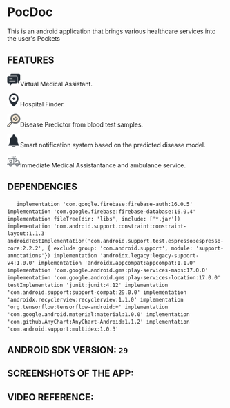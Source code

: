 # PocDoc

This is an android application that brings various healthcare services into the user's Pockets

## FEATURES
<img src='images/chat.png' height='30' weight='30'>Virtual Medical Assistant.

<img src='images/hospital-location.png' height='30' weight='30'>Hospital Finder.

<img src='images/search.png' height='30' weight='30'>Disease Predictor from blood test samples.

<img src='images/notification.png' height='30' weight='30'>Smart notification system based on the predicted disease model.

<img src='images/ambulance.png' height='30' weight='30'>Immediate Medical Assistantance and ambulance service.

## DEPENDENCIES
`   implementation 'com.google.firebase:firebase-auth:16.0.5'
    implementation 'com.google.firebase:firebase-database:16.0.4'
    implementation fileTree(dir: 'libs', include: ['*.jar'])
    implementation 'com.android.support.constraint:constraint-layout:1.1.3'
    androidTestImplementation('com.android.support.test.espresso:espresso-core:2.2.2', {
        exclude group: 'com.android.support', module: 'support-annotations'})
    implementation 'androidx.legacy:legacy-support-v4:1.0.0'
    implementation 'androidx.appcompat:appcompat:1.1.0'
    implementation 'com.google.android.gms:play-services-maps:17.0.0'
    implementation 'com.google.android.gms:play-services-location:17.0.0'
    testImplementation 'junit:junit:4.12'
    implementation 'com.android.support:support-compat:29.0.0'
    implementation 'androidx.recyclerview:recyclerview:1.1.0'
    implementation 'org.tensorflow:tensorflow-android:+'
    implementation 'com.google.android.material:material:1.0.0'
    implementation 'com.github.AnyChart:AnyChart-Android:1.1.2'
    implementation 'com.android.support:multidex:1.0.3'`

## ANDROID SDK VERSION: `29`

## SCREENSHOTS OF THE APP:

## VIDEO REFERENCE: 





